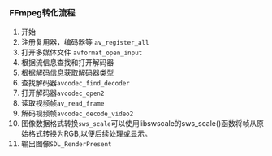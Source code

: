 ### FFmpeg转化流程
1. 开始
2. 注册复用器，编码器等 `av_register_all`
3. 打开多媒体文件 `avformat_open_input`
4. 根据流信息查找和打开解码器
5. 根据解码信息获取解码器类型
6. 查找解码器`avcodec_find_decoder`
7. 打开解码器`avcodec_open2`
8. 读取视频帧`av_read_frame`
9. 解码视频帧`avcodec_decode_video2`
10. 图像数据格式转换`sws_scale`可以使用libswscale的sws_scale()函数将帧从原始格式转换为RGB,以便后续处理或显示。
11. 输出图像`SDL_RenderPresent`
